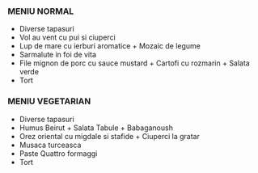 ### MENIU NORMAL

- Diverse tapasuri
- Vol au vent cu pui si ciuperci
- Lup de mare cu ierburi aromatice + Mozaic de legume
- Sarmalute in foi de vita
- File mignon de porc cu sauce mustard + Cartofi cu rozmarin + Salata verde
- Tort

### MENIU VEGETARIAN

- Diverse tapasuri
- Humus Beirut + Salata Tabule + Babaganoush
- Orez oriental cu migdale si stafide + Ciuperci la gratar
- Musaca turceasca
- Paste Quattro formaggi
- Tort
